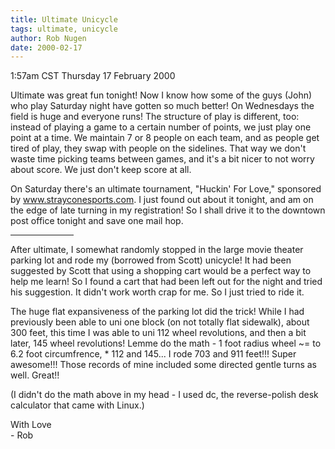 ```yaml
---
title: Ultimate Unicycle
tags: ultimate, unicycle
author: Rob Nugen
date: 2000-02-17
---
```


<title>Ultimate and Unicycling</title>
<p class=date>1:57am CST Thursday 17 February 2000</p>

<p>Ultimate was great fun tonight!  Now I know how some of the guys (John) who play Saturday night have gotten so much better!  On Wednesdays the field is huge and everyone runs!  The structure of play is different, too: instead of playing a game to a certain number of points, we just play one point at a time.  We maintain 7 or 8 people on each team, and as people get tired of play, they swap with people on the sidelines.  That way we don't waste time picking teams between games, and it's a bit nicer to not worry about score.  We just don't keep score at all.

<p>On Saturday there's an ultimate tournament, "Huckin' For Love," sponsored by <a href="http://www.strayconesports.com">www.strayconesports.com</a>.  I just found out about it tonight, and am on the edge of late turning in my registration!  So I shall drive it to the downtown post office tonight and save one mail hop.

<p><hr align=left width=20%>

<p>After ultimate, I somewhat randomly stopped in the large movie theater parking lot and rode my (borrowed from Scott) unicycle!  It had been suggested by Scott that using a shopping cart would be a perfect way to help me learn!  So I found a cart that had been left out for the night and tried his suggestion.  It didn't work worth crap for me.  So I just tried to ride it.

<p>The huge flat expansiveness of the parking lot did the trick!  While I had previously been able to uni one block (on not totally flat sidewalk), about 300 feet, this time I was able to uni 112 wheel revolutions, and then a bit later, 145 wheel revolutions!  Lemme do the math - 1 foot radius wheel ~= to 6.2 foot circumfrence, * 112 and 145... I rode 703 and 911 feet!!!  Super awesome!!!  Those records of mine included some directed gentle turns as well.  Great!!

<p>(I didn't do the math above in my head - I used dc, the reverse-polish desk calculator that came with Linux.)

<p>With Love
<br>- Rob

